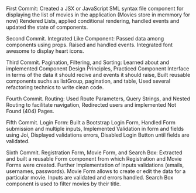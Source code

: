 First Commit:
Created a JSX or JavaScript SML syntax file component for displaying the list of movies in the application (Movies store in memmory for now)
Rendered Lists, applied conditional rendering, handled events and updated the state of components.

Second Commit. Integrated Like Component:
Passed data among components using props. Raised and handled events. Integrated font awesome to display heart icons.

Third Commit. Pagination, Filtering, and Sorting:
Learned about and implemented Component Design Principles, Practiced Component Interface in terms of the data it should recive and events it should raise, Built reusable components suchs as listGroup, pagination, and table, Used several refactoring technics to write clean code.

Fourth Commit. Routing:
Used Route Parameters, Query Strings, and Nested Routing to facilitate navigation, Redirected users and implemented Not Found (404) Pages. 

Fifth Commit. Login Form:
Built a Bootstrap Login Form, Handled Form submission and multiple inputs, Implemented Validation in form and fields using Joi, Displayed validations errors, Disabled Login Button until fields are validated. 

Sixth Commit. Registration Form, Movie Form, and Search Box:
Extracted and built a reusable Form component from which Registration and Movie Forms were created. Further Implementation of inputs validations (emails, usernames, passwords). Movie Form allows to create or edit the data for a particular movie. Inputs are validated and errors handled. Search Box component is used to filter movies by their title. 
